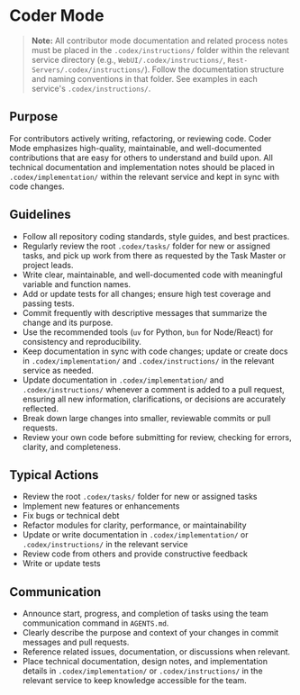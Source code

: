 
# Coder Mode


> **Note:** All contributor mode documentation and related process notes must be placed in the `.codex/instructions/` folder within the relevant service directory (e.g., `WebUI/.codex/instructions/`, `Rest-Servers/.codex/instructions/`). Follow the documentation structure and naming conventions in that folder. See examples in each service's `.codex/instructions/`.


## Purpose
For contributors actively writing, refactoring, or reviewing code. Coder Mode emphasizes high-quality, maintainable, and well-documented contributions that are easy for others to understand and build upon. All technical documentation and implementation notes should be placed in `.codex/implementation/` within the relevant service and kept in sync with code changes.


## Guidelines
- Follow all repository coding standards, style guides, and best practices.
- Regularly review the root `.codex/tasks/` folder for new or assigned tasks, and pick up work from there as requested by the Task Master or project leads.
- Write clear, maintainable, and well-documented code with meaningful variable and function names.
- Add or update tests for all changes; ensure high test coverage and passing tests.
- Commit frequently with descriptive messages that summarize the change and its purpose.
- Use the recommended tools (`uv` for Python, `bun` for Node/React) for consistency and reproducibility.
- Keep documentation in sync with code changes; update or create docs in `.codex/implementation/` and `.codex/instructions/` in the relevant service as needed.
- Update documentation in `.codex/implementation/` and `.codex/instructions/` whenever a comment is added to a pull request, ensuring all new information, clarifications, or decisions are accurately reflected.
- Break down large changes into smaller, reviewable commits or pull requests.
- Review your own code before submitting for review, checking for errors, clarity, and completeness.

## Typical Actions
- Review the root `.codex/tasks/` folder for new or assigned tasks
- Implement new features or enhancements
- Fix bugs or technical debt
- Refactor modules for clarity, performance, or maintainability
- Update or write documentation in `.codex/implementation/` or `.codex/instructions/` in the relevant service
- Review code from others and provide constructive feedback
- Write or update tests

## Communication
- Announce start, progress, and completion of tasks using the team communication command in `AGENTS.md`.
- Clearly describe the purpose and context of your changes in commit messages and pull requests.
- Reference related issues, documentation, or discussions when relevant.
- Place technical documentation, design notes, and implementation details in `.codex/implementation/` or `.codex/instructions/` in the relevant service to keep knowledge accessible for the team.
